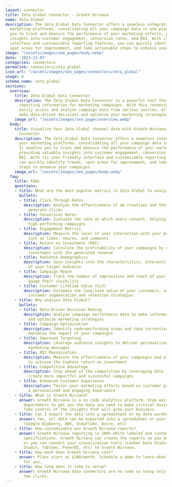 ```yaml
---
layout: connector
title: Zeta Global Connector - Growth Nirvana
name: Zeta Global
description: The Zeta_Global Data Connector offers a seamless integration with your
  marketing platforms, consolidating all your campaign data in one place. It enables
  you to track and measure the performance of your marketing efforts, providing valuable
  insights into customer engagement, conversion rates, and ROI. With its user-friendly
  interface and customizable reporting features, you can quickly identify trends,
  spot areas for improvement, and take actionable steps to enhance your campaigns.
image: "/assets/images/seo_pages/body.webp"
date: '2023-12-07'
categories: connectors
permalink: connectors/zeta_global
icon_url: "/assets/images/seo_pages/connectors/zeta_global"
usage: 0
schema_name: zeta_global
sections:
  overview:
    title: Zeta Global Data Connector
    description: The Zeta_Global Data Connector is a powerful tool that provides comprehensive
      reporting information for marketing campaigns. With this connector, you can
      easily access and analyze campaign data from various sources, allowing you to
      make data-driven decisions and optimize your marketing strategies.
    image_url: "/assets/images/seo_pages/overview.webp"
  body:
    title: Visualize Your Zeta Global channel data with Growth Nirvana's Zeta Global
      Connector
    description: The Zeta_Global Data Connector offers a seamless integration with
      your marketing platforms, consolidating all your campaign data in one place.
      It enables you to track and measure the performance of your marketing efforts,
      providing valuable insights into customer engagement, conversion rates, and
      ROI. With its user-friendly interface and customizable reporting features, you
      can quickly identify trends, spot areas for improvement, and take actionable
      steps to enhance your campaigns.
    image_url: "/assets/images/seo_pages/body.webp"
  faq:
    title: FAQs
    questions:
    - title: What are the most popular metrics in Zeta Global to analyze?
      bullets:
      - title: Click-Through Rates
        description: Analyze the effectiveness of ad creatives and their ability to
          generate clicks
      - title: Conversion Rates
        description: Evaluate the rate at which users convert, helping you identify
          high-performing campaigns
      - title: Engagement Metrics
        description: Measure the level of user interaction with your marketing materials,
          such as likes, shares, and comments
      - title: Return on Investment (ROI)
        description: Calculate the profitability of your campaigns by comparing the
          investment with the generated revenue
      - title: Audience Demographics
        description: Gain insights into the characteristics, interests, and behaviors
          of your target audience
      - title: Campaign Reach
        description: Track the number of impressions and reach of your campaigns to
          gauge their visibility
      - title: Customer Lifetime Value (CLV)
        description: Estimate the long-term value of your customers, assisting in
          customer segmentation and retention strategies
    - title: Why analyze Zeta Global?
      bullets:
      - title: Data-Driven Decision Making
        description: Analyze campaign performance data to make informed decisions
          and optimize marketing strategies
      - title: Campaign Optimization
        description: Identify underperforming areas and take corrective actions to
          maximize the impact of your campaigns
      - title: Improved Targeting
        description: Leverage audience insights to deliver personalized and targeted
          marketing messages
      - title: ROI Maximization
        description: Measure the effectiveness of your campaigns and allocate resources
          to achieve the highest return on investment
      - title: Competitive Advantage
        description: Stay ahead of the competition by leveraging data insights to
          create more impactful and successful campaigns
      - title: Enhanced Customer Experience
        description: Tailor your marketing efforts based on customer preferences for
          a personalized and engaging experience
    - title: What is Growth Nirvana?
      answer: Growth Nirvana is a no code analytics platform. Stop waiting for other
        departments to get you the data you need to make critical business decisions.
        Take control of the insights that will grow your business.
    - title: Can I export the data into a spreadsheet or my data warehouse?
      answer: Yes, all data can be exported into a spreadsheet or your data warehouse
        (Google BigQuery, AWS, Snowflake, Azure, etc)
    - title: How customizable are Growth Nirvana reports?
      answer: Growth Nirvana reporting is 100% white labeled and customized to your
        specifications. Growth Nirvana can create the reports so you don’t have to
        or you can connect your visualization tools (Looker Data Studio/Google Data
        Studio, Tableau, PowerBI, etc) to Growth Nirvana.
    - title: How much does Growth Nirvana cost?
      answer: Plans start at $200/month. Schedule a demo to learn what plan is best
        for you.
    - title: How long does it take to setup?
      answer: Growth Nirvana data connectors are no code so setup only requires a
        few clicks.
---
```

